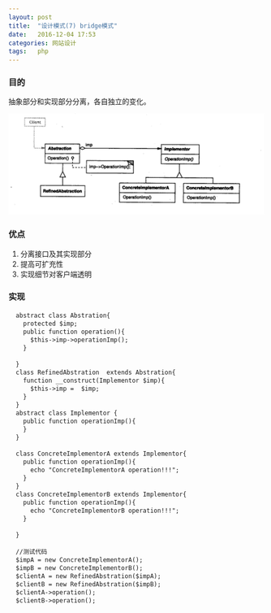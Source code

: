 ```yaml
---
layout: post
title:  "设计模式(7) bridge模式"
date:   2016-12-04 17:53
categories: 网站设计
tags:   php
---
```


###  目的


抽象部分和实现部分分离，各自独立的变化。



![Bridge](/images/design_patterns/bridge.png)


###  优点

1. 分离接口及其实现部分
2. 提高可扩充性
3. 实现细节对客户端透明


###  实现



      abstract class Abstration{
        protected $imp;
        public function operation(){
          $this->imp->operationImp();
        }
        
      }
      class RefinedAbstration  extends Abstration{
        function __construct(Implementor $imp){
          $this->imp =  $imp;
        }
      }
      abstract class Implementor {
        public function operationImp(){
        }
      }

      class ConcreteImplementorA extends Implementor{
        public function operationImp(){
          echo "ConcreteImplementorA operation!!!";
        }
      }
      class ConcreteImplementorB extends Implementor{
        public function operationImp(){
          echo "ConcreteImplementorB operation!!!";
        }

      }

      //测试代码
      $impA = new ConcreteImplementorA();
      $impB = new ConcreteImplementorB();
      $clientA = new RefinedAbstration($impA);
      $clientB = new RefinedAbstration($impB);
      $clientA->operation();
      $clientB->operation();






